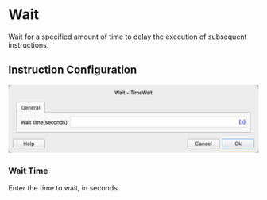 # Wait

Wait for a specified amount of time to delay the execution of subsequent instructions.

## Instruction Configuration

![Wait Configuration Dialog](time_wait_config.png)

### Wait Time

Enter the time to wait, in seconds.